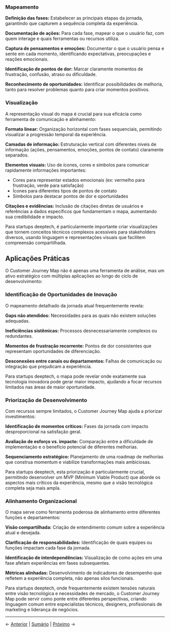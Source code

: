 ### Mapeamento

**Definição das fases:** Estabelecer as principais etapas da jornada, garantindo que capturem a sequência completa da experiência.

**Documentação de ações:** Para cada fase, mapear o que o usuário faz, com quem interage e quais ferramentas ou recursos utiliza.

**Captura de pensamentos e emoções:** Documentar o que o usuário pensa e sente em cada momento, identificando expectativas, preocupações e reações emocionais.

**Identificação de pontos de dor:** Marcar claramente momentos de frustração, confusão, atraso ou dificuldade.

**Reconhecimento de oportunidades:** Identificar possibilidades de melhoria, tanto para resolver problemas quanto para criar momentos positivos.

### Visualização

A representação visual do mapa é crucial para sua eficácia como ferramenta de comunicação e alinhamento:

**Formato linear:** Organização horizontal com fases sequenciais, permitindo visualizar a progressão temporal da experiência.

**Camadas de informação:** Estruturação vertical com diferentes níveis de informação (ações, pensamentos, emoções, pontos de contato) claramente separados.

**Elementos visuais:** Uso de ícones, cores e símbolos para comunicar rapidamente informações importantes:
- Cores para representar estados emocionais (ex: vermelho para frustração, verde para satisfação)
- Ícones para diferentes tipos de pontos de contato
- Símbolos para destacar pontos de dor e oportunidades

**Citações e evidências:** Inclusão de citações diretas de usuários e referências a dados específicos que fundamentam o mapa, aumentando sua credibilidade e impacto.

Para startups deeptech, é particularmente importante criar visualizações que tornem conceitos técnicos complexos acessíveis para stakeholders diversos, usando linguagem e representações visuais que facilitem compreensão compartilhada.

## Aplicações Práticas

O Customer Journey Map não é apenas uma ferramenta de análise, mas um ativo estratégico com múltiplas aplicações ao longo do ciclo de desenvolvimento:

### Identificação de Oportunidades de Inovação

O mapeamento detalhado da jornada atual frequentemente revela:

**Gaps não atendidos:** Necessidades para as quais não existem soluções adequadas.

**Ineficiências sistêmicas:** Processos desnecessariamente complexos ou redundantes.

**Momentos de frustração recorrente:** Pontos de dor consistentes que representam oportunidades de diferenciação.

**Desconexões entre canais ou departamentos:** Falhas de comunicação ou integração que prejudicam a experiência.

Para startups deeptech, o mapa pode revelar onde exatamente sua tecnologia inovadora pode gerar maior impacto, ajudando a focar recursos limitados nas áreas de maior oportunidade.

### Priorização de Desenvolvimento

Com recursos sempre limitados, o Customer Journey Map ajuda a priorizar investimentos:

**Identificação de momentos críticos:** Fases da jornada com impacto desproporcional na satisfação geral.

**Avaliação de esforço vs. impacto:** Comparação entre a dificuldade de implementação e o benefício potencial de diferentes melhorias.

**Sequenciamento estratégico:** Planejamento de uma roadmap de melhorias que construa momentum e viabilize transformações mais ambiciosas.

Para startups deeptech, esta priorização é particularmente crucial, permitindo desenvolver um MVP (Minimum Viable Product) que aborde os aspectos mais críticos da experiência, mesmo que a visão tecnológica completa seja mais ampla.

### Alinhamento Organizacional

O mapa serve como ferramenta poderosa de alinhamento entre diferentes funções e departamentos:

**Visão compartilhada:** Criação de entendimento comum sobre a experiência atual e desejada.

**Clarificação de responsabilidades:** Identificação de quais equipes ou funções impactam cada fase da jornada.

**Identificação de interdependências:** Visualização de como ações em uma fase afetam experiências em fases subsequentes.

**Métricas alinhadas:** Desenvolvimento de indicadores de desempenho que refletem a experiência completa, não apenas silos funcionais.

Para startups deeptech, onde frequentemente existem tensões naturais entre visão tecnológica e necessidades de mercado, o Customer Journey Map pode servir como ponte entre diferentes perspectivas, criando linguagem comum entre especialistas técnicos, designers, profissionais de marketing e liderança de negócios.

---

← [Anterior](./1.4.1_customer_journey_map_parte3.md) | [Sumário](../../sumario.md) | [Próximo](./1.4.2_pontos_dor_oportunidades_identificao_de_oportunidades.md) →